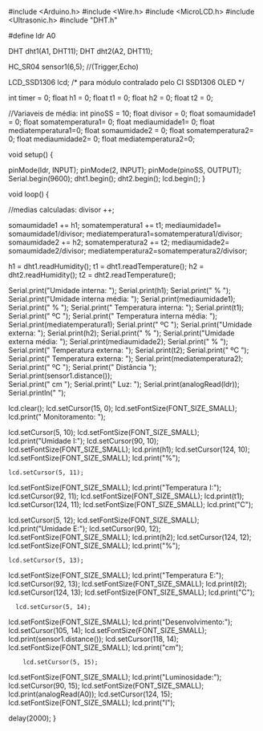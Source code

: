 
#include <Arduino.h>
#include <Wire.h>
#include <MicroLCD.h>
#include <Ultrasonic.h> 
#include "DHT.h"


#define ldr A0

DHT dht1(A1, DHT11);
DHT dht2(A2, DHT11);

HC_SR04 sensor1(6,5); //(Trigger,Echo)

LCD_SSD1306 lcd; /* para módulo contralado pelo CI SSD1306 OLED */

int timer = 0;
float h1 = 0; 
float t1 = 0;
float h2 = 0; 
float t2 = 0;

//Variaveis de média:
int pinoSS = 10;
float divisor = 0;
float somaumidade1 = 0;
float somatemperatura1= 0;
float mediaumidade1= 0;
float mediatemperatura1=0;
float somaumidade2 = 0;
float somatemperatura2= 0;
float mediaumidade2= 0;
float mediatemperatura2=0;

void setup() { 

    
  pinMode(ldr, INPUT);
  pinMode(2, INPUT);
  pinMode(pinoSS, OUTPUT);
  Serial.begin(9600); 
  dht1.begin();
  dht2.begin();
  lcd.begin();
}

void loop() {

//medias calculadas:
divisor ++;

somaumidade1 += h1;
somatemperatura1 += t1;
mediaumidade1= somaumidade1/divisor;
mediatemperatura1=somatemperatura1/divisor;
somaumidade2 += h2;
somatemperatura2 += t2;
mediaumidade2= somaumidade2/divisor;
mediatemperatura2=somatemperatura2/divisor;

h1 = dht1.readHumidity();
t1 = dht1.readTemperature();
h2 = dht2.readHumidity();
t2 = dht2.readTemperature();


Serial.print("Umidade interna: ");
Serial.print(h1);
Serial.print(" %     ");
Serial.print("Umidade interna média: ");
Serial.print(mediaumidade1);
Serial.print(" %   ");
Serial.print("    Temperatura interna: ");
Serial.print(t1);
Serial.print(" ºC         ");
Serial.print(" Temperatura interna média: ");
Serial.print(mediatemperatura1);
Serial.print(" ºC       ");
Serial.print("Umidade externa: ");
Serial.print(h2);
Serial.print(" %     ");
Serial.print("Umidade externa média: ");
Serial.print(mediaumidade2);
Serial.print(" %     ");
Serial.print(" Temperatura externa: ");
Serial.print(t2);
Serial.print(" ºC           ");
Serial.print(" Temperatura externa: ");
Serial.print(mediatemperatura2);
Serial.print(" ºC       ");
Serial.print(" Distância  ");
Serial.print(sensor1.distance());  
Serial.print(" cm       ");
Serial.print(" Luz:  ");
Serial.print(analogRead(ldr));
Serial.println("         ");

   lcd.clear();
  lcd.setCursor(15, 0);
  lcd.setFontSize(FONT_SIZE_SMALL);
  lcd.print(" Monitoramento:      ");
  
  lcd.setCursor(5, 10);
  lcd.setFontSize(FONT_SIZE_SMALL);
  lcd.print("Umidade I:");
    lcd.setCursor(90, 10);
  lcd.setFontSize(FONT_SIZE_SMALL);
  lcd.print(h1);
    lcd.setCursor(124, 10);
  lcd.setFontSize(FONT_SIZE_SMALL);
  lcd.print("%");

    lcd.setCursor(5, 11);
  lcd.setFontSize(FONT_SIZE_SMALL);
  lcd.print("Temperatura I:");
    lcd.setCursor(92, 11);
  lcd.setFontSize(FONT_SIZE_SMALL);
  lcd.print(t1);
    lcd.setCursor(124, 11);
  lcd.setFontSize(FONT_SIZE_SMALL);
  lcd.print("C");

  lcd.setCursor(5, 12);
  lcd.setFontSize(FONT_SIZE_SMALL);
  lcd.print("Umidade E:");
    lcd.setCursor(90, 12);
  lcd.setFontSize(FONT_SIZE_SMALL);
  lcd.print(h2);
    lcd.setCursor(124, 12);
  lcd.setFontSize(FONT_SIZE_SMALL);
  lcd.print("%");

    lcd.setCursor(5, 13);
  lcd.setFontSize(FONT_SIZE_SMALL);
  lcd.print("Temperatura E:");
    lcd.setCursor(92, 13);
  lcd.setFontSize(FONT_SIZE_SMALL);
  lcd.print(t2);
    lcd.setCursor(124, 13);
  lcd.setFontSize(FONT_SIZE_SMALL);
  lcd.print("C");
  
      lcd.setCursor(5, 14);
  lcd.setFontSize(FONT_SIZE_SMALL);
  lcd.print("Desenvolvimento:");
    lcd.setCursor(105, 14);
  lcd.setFontSize(FONT_SIZE_SMALL);
  lcd.print(sensor1.distance());
    lcd.setCursor(118, 14);
  lcd.setFontSize(FONT_SIZE_SMALL);
  lcd.print("cm");
  
        lcd.setCursor(5, 15);
  lcd.setFontSize(FONT_SIZE_SMALL);
  lcd.print("Luminosidade:");
    lcd.setCursor(90, 15);
  lcd.setFontSize(FONT_SIZE_SMALL);
  lcd.print(analogRead(A0));
    lcd.setCursor(124, 15);
  lcd.setFontSize(FONT_SIZE_SMALL);
  lcd.print("l");
  

delay(2000);
  }
  
